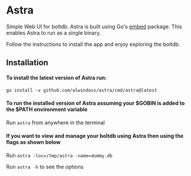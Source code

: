 # Astra
Simple Web UI for boltdb.
Astra is built using Go's [embed](https://pkg.go.dev/embed) package.
This enables Astra to run as a single binary.

Follow the instructions to install the app and enjoy exploring the boltdb.


## Installation

#### To install the latest version of **Astra** run:

`go install -v github.com/alwindoss/astra/cmd/astra@latest`



#### To run the installed version of **Astra** assuming your $GOBIN is added to the $PATH environment variable

Run `astra` from anywhere in the terminal

#### If you want to view and manage your boltdb using **Astra** then using the flags as shown below

Run `astra -loc=/tmp/astra -name=dummy.db`

Run `astra -h` to see the options
